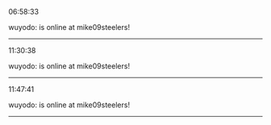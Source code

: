 06:58:33

wuyodo: is online at mike09steelers!

---

11:30:38

wuyodo: is online at mike09steelers!

---

11:47:41

wuyodo: is online at mike09steelers!

---

